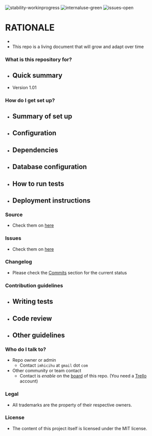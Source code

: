 ![stability-workinprogress](https://img.shields.io/badge/stability-work_in_progress-lightgrey.svg)
![internaluse-green](https://img.shields.io/badge/Internal%20use%3A-stable-green.svg)
![issues-open](https://img.shields.io/badge/issues-open-green.svg)

# RATIONALE #

* 
* This repo is a living document that will grow and adapt over time

### What is this repository for? ###

* Quick summary
    - 
* Version 1.01

### How do I get set up? ###

* Summary of set up
    - 
* Configuration
    - 
* Dependencies
    - 
* Database configuration
    - 
* How to run tests
    - 
* Deployment instructions
    - 

### Source ###

* Check them on [here](https://bitbucket.org/imhicihu/branding/src)

### Issues ###

* Check them on [here](https://bitbucket.org/imhicihu/branding/issues)

### Changelog ###

* Please check the [Commits](https://bitbucket.org/imhicihu/branding/commits/) section for the current status

### Contribution guidelines ###

* Writing tests
    - 
* Code review
    - 
* Other guidelines
    - 

### Who do I talk to? ###

* Repo owner or admin
    - Contact `imhicihu` at `gmail` dot `com`
* Other community or team contact
    - Contact is _enable_ on the [board](https://bitbucket.org/imhicihu/branding/addon/trello/trello-board) of this repo. (You need a [Trello](https://trello.com/) account)


### Legal ###

* All trademarks are the property of their respective owners.

### License ###

* The content of this project itself is licensed under the MIT license.